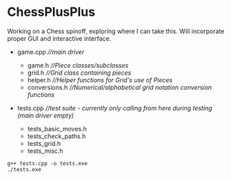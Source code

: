 # ChessPlusPlus

Working on a Chess spinoff, exploring where I can take this. Will incorporate proper GUI and interactive interface.

- game.cpp  *//main driver*
  - game.h  *//Piece classes/subclasses*
  - grid.h  *//Grid class containing pieces*
  - helper.h  *//Helper functions for Grid's use of Pieces*
  - conversions.h  *//Numerical/alphabetical grid notation conversion functions*
  
- tests.cpp  *//test suite - currently only calling from here during testing (main driver empty)*
  - tests_basic_moves.h
  - tests_check_paths.h
  - tests_grid.h
  - tests_misc.h
```
g++ tests.cpp -o tests.exe
./tests.exe
```
